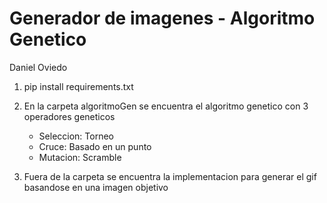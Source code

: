 # Generador de imagenes - Algoritmo Genetico

Daniel Oviedo

1. pip install requirements.txt
   
3. En la carpeta algoritmoGen se encuentra el algoritmo genetico con 3 operadores geneticos
     * Seleccion: Torneo
     * Cruce: Basado en un punto
     * Mutacion: Scramble
      
4. Fuera de la carpeta se encuentra la implementacion para generar el gif basandose en una imagen objetivo
